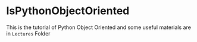 # IsPythonObjectOriented

This is the tutorial of Python Object Oriented and some useful materials are in `Lectures` Folder
